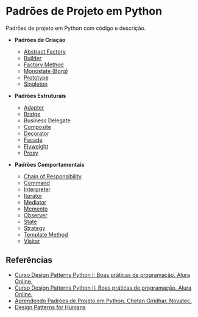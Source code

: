 # Padrões de Projeto em Python

Padrões de projeto em Python com código e descrição.

- **Padrões de Criação**
  - [Abstract Factory](criacao/abstract_factory)
  - [Builder](criacao/builder)
  - [Factory Method](criacao/factory_method)
  - [Monostate (Borg)](criacao/monostate)
  - [Prototype](criacao/prototype)
  - [Singleton](criacao/singleton)

- **Padrões Estruturais**
  - [Adapter](estruturais/adapter)
  - [Bridge](estruturais/bridge)
  - Business Delegate
  - [Composite](estruturais/composite)
  - [Decorator](estruturais/decorator)
  - [Facade](estruturais/facade)
  - [Flyweight](estruturais/flyweight)
  - [Proxy](estruturais/proxy)
  
- **Padrões Comportamentais**
  - [Chain of Responsibility](comportamentais/chain_of_responsibility)
  - [Command](comportamentais/command)
  - [Interpreter](comportamentais/interpreter)
  - [Iterator](comportamentais/iterator)
  - [Mediator](comportamentais/mediator)
  - [Memento](comportamentais/memento)
  - [Observer](comportamentais/observer)
  - [State](comportamentais/state)
  - [Strategy](comportamentais/strategy)
  - [Template Method](comportamentais/template_method)
  - [Visitor](comportamentais/visitor)

## Referências

- [Curso Design Patterns Python I: Boas práticas de programação. Alura Online.](https://cursos.alura.com.br/course/design-patterns-python)
- [Curso Design Patterns Python II: Boas práticas de programação. Alura Online.](https://cursos.alura.com.br/course/design-patterns-python-2)
- [Aprendendo Padrões de Projeto em Python. Chetan Giridhar. Novatec.](https://novatec.com.br/livros/padroes-projeto-python/)
- [Design Patterns for Humans](https://github.com/kamranahmedse/design-patterns-for-humans)